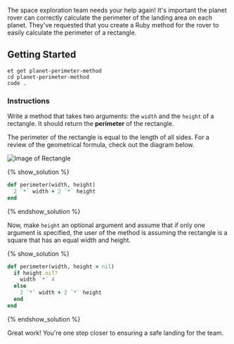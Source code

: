 The space exploration team needs your help again! It's important the planet rover can correctly calculate the perimeter of the landing area on each planet.
They've requested that you create a Ruby method for the rover to easily calculate the perimeter of a rectangle.

## Getting Started
```no-highlight
et get planet-perimeter-method
cd planet-perimeter-method
code .
```

### Instructions

Write a method that takes two arguments: the `width` and the `height` of a rectangle.
It should return the **perimeter** of the rectangle.

The perimeter of the rectangle is equal to the length of all sides.
For a review of the geometrical formula, check out the diagram below.

![Image of Rectangle](https://s3.amazonaws.com/horizon-production/images/Rectangle.png)

{% show_solution %}
```ruby
def perimeter(width, height)
  2 `*` width + 2 `*` height
end
```
{% endshow_solution %}

Now, make `height` an optional argument and assume that if only one argument is specified,
the user of the method is assuming the rectangle is a square that has an equal width and height.

{% show_solution %}
```ruby
def perimeter(width, height = nil)
  if height.nil?
    width `*` 4
  else
    2 `*` width + 2 `*` height
  end
end
```
{% endshow_solution %}

Great work! You're one step closer to ensuring a safe landing for the team.
